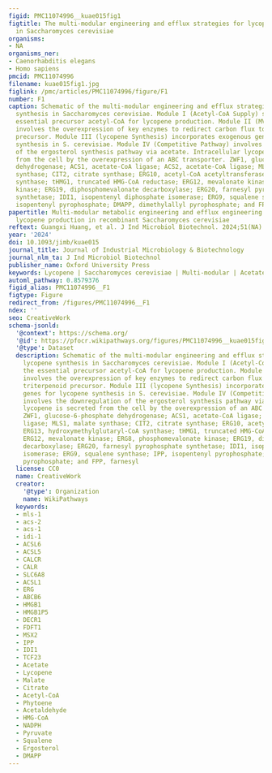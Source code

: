 ```yaml
---
figid: PMC11074996__kuae015fig1
figtitle: The multi-modular engineering and efflux strategies for lycopene synthesis
  in Saccharomyces cerevisiae
organisms:
- NA
organisms_ner:
- Caenorhabditis elegans
- Homo sapiens
pmcid: PMC11074996
filename: kuae015fig1.jpg
figlink: /pmc/articles/PMC11074996/figure/F1
number: F1
caption: Schematic of the multi-modular engineering and efflux strategies for lycopene
  synthesis in Saccharomyces cerevisiae. Module I (Acetyl-CoA Supply) supplies the
  essential precursor acetyl-CoA for lycopene production. Module II (MVA Pathway)
  involves the overexpression of key enzymes to redirect carbon flux toward the triterpenoid
  precursor. Module III (lycopene Synthesis) incorporates exogenous genes for lycopene
  synthesis in S. cerevisiae. Module IV (Competitive Pathway) involves the downregulation
  of the ergosterol synthesis pathway via acetate. Intracellular lycopene is secreted
  from the cell by the overexpression of an ABC transporter. ZWF1, glucose-6-phosphate
  dehydrogenase; ACS1, acetate-CoA ligase; ACS2, acetate-CoA ligase; MLS1, malate
  synthase; CIT2, citrate synthase; ERG10, acetyl-CoA acetyltransferase; ERG13, hydroxymethylglutaryl-CoA
  synthase; tHMG1, truncated HMG-CoA reductase; ERG12, mevalonate kinase; ERG8, phosphomevalonate
  kinase; ERG19, diphosphomevalonate decarboxylase; ERG20, farnesyl pyrophosphate
  synthetase; IDI1, isopentenyl diphosphate isomerase; ERG9, squalene synthase; IPP,
  isopentenyl pyrophosphate; DMAPP, dimethylallyl pyrophosphate; and FPP, farnesyl
papertitle: Multi-modular metabolic engineering and efflux engineering for enhanced
  lycopene production in recombinant Saccharomyces cerevisiae
reftext: Guangxi Huang, et al. J Ind Microbiol Biotechnol. 2024;51(NA).
year: '2024'
doi: 10.1093/jimb/kuae015
journal_title: Journal of Industrial Microbiology & Biotechnology
journal_nlm_ta: J Ind Microbiol Biotechnol
publisher_name: Oxford University Press
keywords: Lycopene | Saccharomyces cerevisiae | Multi-modular | Acetate | Efflux
automl_pathway: 0.8579376
figid_alias: PMC11074996__F1
figtype: Figure
redirect_from: /figures/PMC11074996__F1
ndex: ''
seo: CreativeWork
schema-jsonld:
  '@context': https://schema.org/
  '@id': https://pfocr.wikipathways.org/figures/PMC11074996__kuae015fig1.html
  '@type': Dataset
  description: Schematic of the multi-modular engineering and efflux strategies for
    lycopene synthesis in Saccharomyces cerevisiae. Module I (Acetyl-CoA Supply) supplies
    the essential precursor acetyl-CoA for lycopene production. Module II (MVA Pathway)
    involves the overexpression of key enzymes to redirect carbon flux toward the
    triterpenoid precursor. Module III (lycopene Synthesis) incorporates exogenous
    genes for lycopene synthesis in S. cerevisiae. Module IV (Competitive Pathway)
    involves the downregulation of the ergosterol synthesis pathway via acetate. Intracellular
    lycopene is secreted from the cell by the overexpression of an ABC transporter.
    ZWF1, glucose-6-phosphate dehydrogenase; ACS1, acetate-CoA ligase; ACS2, acetate-CoA
    ligase; MLS1, malate synthase; CIT2, citrate synthase; ERG10, acetyl-CoA acetyltransferase;
    ERG13, hydroxymethylglutaryl-CoA synthase; tHMG1, truncated HMG-CoA reductase;
    ERG12, mevalonate kinase; ERG8, phosphomevalonate kinase; ERG19, diphosphomevalonate
    decarboxylase; ERG20, farnesyl pyrophosphate synthetase; IDI1, isopentenyl diphosphate
    isomerase; ERG9, squalene synthase; IPP, isopentenyl pyrophosphate; DMAPP, dimethylallyl
    pyrophosphate; and FPP, farnesyl
  license: CC0
  name: CreativeWork
  creator:
    '@type': Organization
    name: WikiPathways
  keywords:
  - mls-1
  - acs-2
  - acs-1
  - idi-1
  - ACSL6
  - ACSL5
  - CALCR
  - CALR
  - SLC6A8
  - ACSL1
  - ERG
  - ABCB6
  - HMGB1
  - HMGB1P5
  - DECR1
  - FDFT1
  - MSX2
  - IPP
  - IDI1
  - TCF23
  - Acetate
  - Lycopene
  - Malate
  - Citrate
  - Acetyl-CoA
  - Phytoene
  - Acetaldehyde
  - HMG-CoA
  - NADPH
  - Pyruvate
  - Squalene
  - Ergosterol
  - DMAPP
---
```

